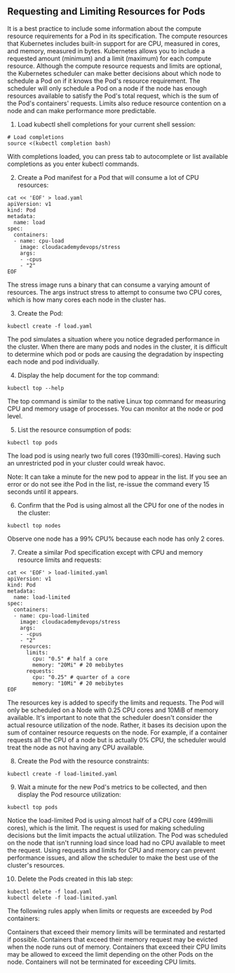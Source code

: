 Requesting and Limiting Resources for Pods
------------------------------------------

It is a best practice to include some information about the compute resource requirements for a Pod in its specification. The compute resources that Kubernetes includes built-in support for are CPU, measured in cores, and memory, measured in bytes. Kubernetes allows you to include a requested amount (minimum) and a limit (maximum) for each compute resource. Although the compute resource requests and limits are optional, the Kubernetes scheduler can make better decisions about which node to schedule a Pod on if it knows the Pod's resource requirement. The scheduler will only schedule a Pod on a node if the node has enough resources available to satisfy the Pod's total request, which is the sum of the Pod's containers' requests. Limits also reduce resource contention on a node and can make performance more predictable.

1. Load kubectl shell completions for your current shell session:
  ```
  # Load completions
  source <(kubectl completion bash)
  ```

  With completions loaded, you can press tab to autocomplete or list available completions as you enter kubectl commands.

2. Create a Pod manifest for a Pod that will consume a lot of CPU resources:
  ```
  cat << 'EOF' > load.yaml
  apiVersion: v1
  kind: Pod
  metadata:
    name: load
  spec:
    containers:
    - name: cpu-load
      image: cloudacademydevops/stress
      args:
      - -cpus
      - "2"
  EOF
  ```
  The stress image runs a binary that can consume a varying amount of resources. The args instruct stress to attempt to consume two CPU cores, which is how many cores each node in the cluster has.

3. Create the Pod:
  ```
  kubectl create -f load.yaml
  ```

  The pod simulates a situation where you notice degraded performance in the cluster. When there are many pods and nodes in the cluster, it is difficult to determine which pod or pods are causing the degradation by inspecting each node and pod individually.

4. Display the help document for the top command:
  ```
  kubectl top --help
  ```

  The top command is similar to the native Linux top command for measuring CPU and memory usage of processes. You can monitor at the node or pod level.

5. List the resource consumption of pods:
  ```
  kubectl top pods
  ```

  The load pod is using nearly two full cores (1930milli-cores). Having such an unrestricted pod in your cluster could wreak havoc.

  Note: It can take a minute for the new pod to appear in the list. If you see an error or do not see ithe Pod in the list, re-issue the command every 15 seconds until it appears.



6. Confirm that the Pod is using almost all the CPU for one of the nodes in the cluster:
  ```
  kubectl top nodes
  ```

  Observe one node has a 99% CPU% because each node has only 2 cores.

7. Create a similar Pod specification except with CPU and memory resource limits and requests:
  ```
  cat << 'EOF' > load-limited.yaml
  apiVersion: v1
  kind: Pod
  metadata:
    name: load-limited
  spec:
    containers:
    - name: cpu-load-limited
      image: cloudacademydevops/stress
      args:
      - -cpus
      - "2"
      resources:
        limits:
          cpu: "0.5" # half a core
          memory: "20Mi" # 20 mebibytes
        requests:
          cpu: "0.25" # quarter of a core
          memory: "10Mi" # 20 mebibytes
  EOF
  ```

  The resources key is added to specify the limits and requests. The Pod will only be scheduled on a Node with 0.25 CPU cores and 10MiB of memory available. It's important to note that the scheduler doesn't consider the actual resource utilization of the node. Rather, it bases its decision upon the sum of container resource requests on the node. For example, if a container requests all the CPU of a node but is actually 0% CPU, the scheduler would treat the node as not having any CPU available.

8. Create the Pod with the resource constraints:
  ```
  kubectl create -f load-limited.yaml
  ```

9. Wait a minute for the new Pod's metrics to be collected, and then display the Pod resource utilization:
  ```
  kubectl top pods
  ```

  Notice the load-limited Pod is using almost half of a CPU core (499milli cores), which is the limit. The request is used for making scheduling decisions but the limit impacts the actual utilization. The Pod was scheduled on the node that isn't running load since load had no CPU available to meet the request. Using requests and limits for CPU and memory can prevent performance issues, and allow the scheduler to make the best use of the cluster's resources.

10. Delete the Pods created in this lab step:
  ```
  kubectl delete -f load.yaml
  kubectl delete -f load-limited.yaml
  ```

The following rules apply when limits or requests are exceeded by Pod containers:

Containers that exceed their memory limits will be terminated and restarted if possible.
Containers that exceed their memory request may be evicted when the node runs out of memory.
Containers that exceed their CPU limits may be allowed to exceed the limit depending on the other Pods on the node. Containers will not be terminated for exceeding CPU limits.
